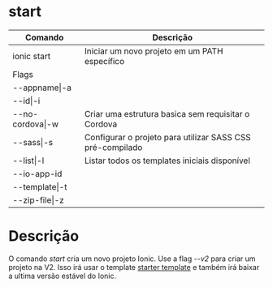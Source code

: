 # start #

| Comando | Descrição |
|---------|-----------|
| ionic start | Iniciar um novo projeto em um PATH específico |
| Flags | |
| --appname&#124;-a | |
| --id&#124;-i | |
| --no-cordova&#124;-w | Criar uma estrutura basica sem requisitar o Cordova |
| --sass&#124;-s | Configurar o projeto para utilizar SASS CSS pré-compilado |
| --list&#124;-l | Listar todos os templates iniciais disponível |
| --io-app-id | |
| --template&#124;-t | |
| --zip-file&#124;-z | |

# Descrição #

O comando *start* cria um novo projeto Ionic. Use a flag *--v2* para criar um projeto na V2. Isso irá usar o template [starter template](https://github.com/driftyco/ionic2-starter-tabs) e também irá baixar a ultima versão estável do Ionic.
